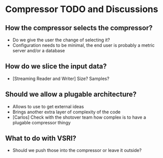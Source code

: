 # Compressor TODO and Discussions

## How the compressor selects the compressor?

- Do we give the user the change of selecting it?
- Configuration needs to be minimal, the end user is probably a metric server and/or a database

## How do we slice the input data?

- [Streaming Reader and Writer] Size? Samples?

## Should we allow a plugable architecture?

- Allows to use to get external ideas
- Brings another extra layer of complexity of the code
- [Carlos] Check with the shotover team how complex is to have a plugable compressor thingy

## What to do with VSRI?

- Should we push those into the compressor or leave it outside?
